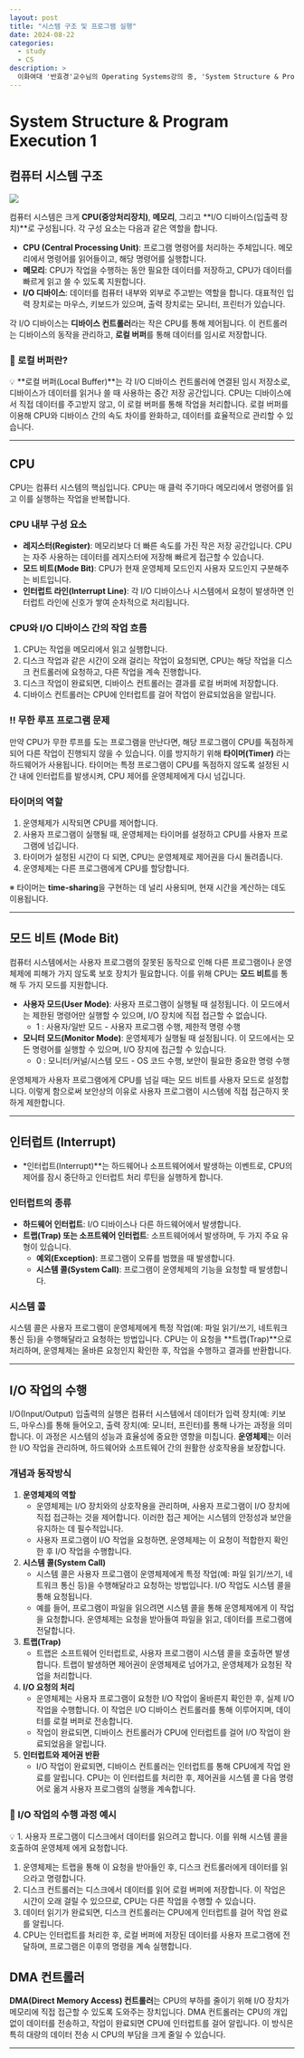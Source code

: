 ```yaml
---
layout: post
title: "시스템 구조 및 프로그램 실행"
date: 2024-08-22
categories:
  - study
  - CS
description: >
  이화여대 '반효경'교수님의 Operating Systems강의 중, 'System Structure & Program Execution 1'강의를 수강하고 학습합니다.
---
```


# System Structure & Program Execution 1

## 컴퓨터 시스템 구조

<img src='/assets/img/공부/CS/computerSystem.png'/>

컴퓨터 시스템은 크게 **CPU(중앙처리장치)**, **메모리**, 그리고 **I/O 디바이스(입출력 장치)**로 구성됩니다. 각 구성 요소는 다음과 같은 역할을 합니다.

- **CPU (Central Processing Unit)**: 프로그램 명령어를 처리하는 주체입니다. 메모리에서 명령어를 읽어들이고, 해당 명령어를 실행합니다.
- **메모리**: CPU가 작업을 수행하는 동안 필요한 데이터를 저장하고, CPU가 데이터를 빠르게 읽고 쓸 수 있도록 지원합니다.
- **I/O 디바이스**: 데이터를 컴퓨터 내부와 외부로 주고받는 역할을 합니다. 대표적인 입력 장치로는 마우스, 키보드가 있으며, 출력 장치로는 모니터, 프린터가 있습니다.

각 I/O 디바이스는 **디바이스 컨트롤러**라는 작은 CPU를 통해 제어됩니다. 이 컨트롤러는 디바이스의 동작을 관리하고, **로컬 버퍼**를 통해 데이터를 임시로 저장합니다.

### 🤔 로컬 버퍼란?

<aside>
💡 **로컬 버퍼(Local Buffer)**는 각 I/O 디바이스 컨트롤러에 연결된 임시 저장소로, 디바이스가 데이터를 읽거나 쓸 때 사용하는 중간 저장 공간입니다. CPU는 디바이스에서 직접 데이터를 주고받지 않고, 이 로컬 버퍼를 통해 작업을 처리합니다. 로컬 버퍼를 이용해 CPU와 디바이스 간의 속도 차이를 완화하고, 데이터를 효율적으로 관리할 수 있습니다.

</aside>

---

## CPU

CPU는 컴퓨터 시스템의 핵심입니다. CPU는 매 클럭 주기마다 메모리에서 명령어를 읽고 이를 실행하는 작업을 반복합니다.

### CPU 내부 구성 요소

- **레지스터(Register)**: 메모리보다 더 빠른 속도를 가진 작은 저장 공간입니다. CPU는 자주 사용하는 데이터를 레지스터에 저장해 빠르게 접근할 수 있습니다.
- **모드 비트(Mode Bit)**: CPU가 현재 운영체제 모드인지 사용자 모드인지 구분해주는 비트입니다.
- **인터럽트 라인(Interrupt Line)**: 각 I/O 디바이스나 시스템에서 요청이 발생하면 인터럽트 라인에 신호가 쌓여 순차적으로 처리됩니다.

### CPU와 I/O 디바이스 간의 작업 흐름

1. CPU는 작업을 메모리에서 읽고 실행합니다.
2. 디스크 작업과 같은 시간이 오래 걸리는 작업이 요청되면, CPU는 해당 작업을 디스크 컨트롤러에 요청하고, 다른 작업을 계속 진행합니다.
3. 디스크 작업이 완료되면, 디바이스 컨트롤러는 결과를 로컬 버퍼에 저장합니다.
4. 디바이스 컨트롤러는 CPU에 인터럽트를 걸어 작업이 완료되었음을 알립니다.

### ‼️ 무한 루프 프로그램 문제

만약 CPU가 무한 루프를 도는 프로그램을 만난다면, 해당 프로그램이 CPU를 독점하게 되어 다른 작업이 진행되지 않을 수 있습니다. 이를 방지하기 위해 **타이머(Timer)** 라는 하드웨어가 사용됩니다. 타이머는 특정 프로그램이 CPU를 독점하지 않도록 설정된 시간 내에 인터럽트를 발생시켜, CPU 제어를 운영체제에게 다시 넘깁니다.

### 타이머의 역할

1. 운영체제가 시작되면 CPU를 제어합니다.
2. 사용자 프로그램이 실행될 때, 운영체제는 타이머를 설정하고 CPU를 사용자 프로그램에 넘깁니다.
3. 타이머가 설정된 시간이 다 되면, CPU는 운영체제로 제어권을 다시 돌려줍니다.
4. 운영체제는 다른 프로그램에게 CPU를 할당합니다.

※ 타이머는 **time-sharing**을 구현하는 데 널리 사용되며, 현재 시간을 계산하는 데도 이용됩니다.

---

## 모드 비트 (Mode Bit)

컴퓨터 시스템에서는 사용자 프로그램의 잘못된 동작으로 인해 다른 프로그램이나 운영체제에 피해가 가지 않도록 보호 장치가 필요합니다. 이를 위해 CPU는 **모드 비트**를 통해 두 가지 모드를 지원합니다.

- **사용자 모드(User Mode)**: 사용자 프로그램이 실행될 때 설정됩니다. 이 모드에서는 제한된 명령어만 실행할 수 있으며, I/O 장치에 직접 접근할 수 없습니다.
  - 1 : 사용자/일반 모드 - 사용자 프로그램 수행, 제한적 명령 수행
- **모니터 모드(Monitor Mode)**: 운영체제가 실행될 때 설정됩니다. 이 모드에서는 모든 명령어를 실행할 수 있으며, I/O 장치에 접근할 수 있습니다.
  - 0 : 모니터/커널/시스템 모드 - OS 코드 수행, 보안이 필요한 중요한 명령 수행

운영체제가 사용자 프로그램에게 CPU를 넘길 때는 모드 비트를 사용자 모드로 설정합니다. 이렇게 함으로써 보안상의 이유로 사용자 프로그램이 시스템에 직접 접근하지 못하게 제한합니다.

---

## 인터럽트 (Interrupt)

- \*인터럽트(Interrupt)\*\*는 하드웨어나 소프트웨어에서 발생하는 이벤트로, CPU의 제어를 잠시 중단하고 인터럽트 처리 루틴을 실행하게 합니다.

### 인터럽트의 종류

- **하드웨어 인터럽트**: I/O 디바이스나 다른 하드웨어에서 발생합니다.
- **트랩(Trap) 또는 소프트웨어 인터럽트**: 소프트웨어에서 발생하며, 두 가지 주요 유형이 있습니다.
  - **예외(Exception)**: 프로그램이 오류를 범했을 때 발생합니다.
  - **시스템 콜(System Call)**: 프로그램이 운영체제의 기능을 요청할 때 발생합니다.

### 시스템 콜

시스템 콜은 사용자 프로그램이 운영체제에게 특정 작업(예: 파일 읽기/쓰기, 네트워크 통신 등)을 수행해달라고 요청하는 방법입니다. CPU는 이 요청을 **트랩(Trap)**으로 처리하며, 운영체제는 올바른 요청인지 확인한 후, 작업을 수행하고 결과를 반환합니다.

---

## I/O 작업의 수행

I/O(Input/Output) 입출력의 실행은 컴퓨터 시스템에서 데이터가 입력 장치(예: 키보드, 마우스)를 통해 들어오고, 출력 장치(예: 모니터, 프린터)를 통해 나가는 과정을 의미합니다. 이 과정은 시스템의 성능과 효율성에 중요한 영향을 미칩니다. **운영체제**는 이러한 I/O 작업을 관리하며, 하드웨어와 소프트웨어 간의 원활한 상호작용을 보장합니다.

### 개념과 동작방식

1. **운영체제의 역할**
   - 운영체제는 I/O 장치와의 상호작용을 관리하며, 사용자 프로그램이 I/O 장치에 직접 접근하는 것을 제어합니다. 이러한 접근 제어는 시스템의 안정성과 보안을 유지하는 데 필수적입니다.
   - 사용자 프로그램이 I/O 작업을 요청하면, 운영체제는 이 요청이 적합한지 확인한 후 I/O 작업을 수행합니다.
2. **시스템 콜(System Call)**
   - 시스템 콜은 사용자 프로그램이 운영체제에게 특정 작업(예: 파일 읽기/쓰기, 네트워크 통신 등)을 수행해달라고 요청하는 방법입니다. I/O 작업도 시스템 콜을 통해 요청됩니다.
   - 예를 들어, 프로그램이 파일을 읽으려면 시스템 콜을 통해 운영체제에게 이 작업을 요청합니다. 운영체제는 요청을 받아들여 파일을 읽고, 데이터를 프로그램에 전달합니다.
3. **트랩(Trap)**
   - 트랩은 소프트웨어 인터럽트로, 사용자 프로그램이 시스템 콜을 호출하면 발생합니다. 트랩이 발생하면 제어권이 운영체제로 넘어가고, 운영체제가 요청된 작업을 처리합니다.
4. **I/O 요청의 처리**
   - 운영체제는 사용자 프로그램이 요청한 I/O 작업이 올바른지 확인한 후, 실제 I/O 작업을 수행합니다. 이 작업은 I/O 디바이스 컨트롤러를 통해 이루어지며, 데이터를 로컬 버퍼로 전송합니다.
   - 작업이 완료되면, 디바이스 컨트롤러가 CPU에 인터럽트를 걸어 I/O 작업이 완료되었음을 알립니다.
5. **인터럽트와 제어권 반환**
   - I/O 작업이 완료되면, 디바이스 컨트롤러는 인터럽트를 통해 CPU에게 작업 완료를 알립니다. CPU는 이 인터럽트를 처리한 후, 제어권을 시스템 콜 다음 명령어로 옮겨 사용자 프로그램의 실행을 계속합니다.

### 🤔 I/O 작업의 수행 과정 예시

<aside>
💡 1. 사용자 프로그램이 디스크에서 데이터를 읽으려고 합니다. 이를 위해 시스템 콜을 호출하여 운영체제  에게 요청합니다.

1. 운영체제는 트랩을 통해 이 요청을 받아들인 후, 디스크 컨트롤러에게 데이터를 읽으라고 명령합니다.
2. 디스크 컨트롤러는 디스크에서 데이터를 읽어 로컬 버퍼에 저장합니다. 이 작업은 시간이 오래 걸릴 수 있으므로, CPU는 다른 작업을 수행할 수 있습니다.
3. 데이터 읽기가 완료되면, 디스크 컨트롤러는 CPU에게 인터럽트를 걸어 작업 완료를 알립니다.
4. CPU는 인터럽트를 처리한 후, 로컬 버퍼에 저장된 데이터를 사용자 프로그램에 전달하며, 프로그램은 이후의 명령을 계속 실행합니다.
</aside>

## DMA 컨트롤러

**DMA(Direct Memory Access) 컨트롤러**는 CPU의 부하를 줄이기 위해 I/O 장치가 메모리에 직접 접근할 수 있도록 도와주는 장치입니다. DMA 컨트롤러는 CPU의 개입 없이 데이터를 전송하고, 작업이 완료되면 CPU에 인터럽트를 걸어 알립니다. 이 방식은 특히 대량의 데이터 전송 시 CPU의 부담을 크게 줄일 수 있습니다.

---
